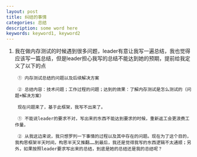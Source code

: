 ```yaml
---
layout: post
title: 纠结的事情
categories: 总结
description: some word here
keywords: keyword1, keyword2
---
```

1. 我在做内存测试的时候遇到很多问题，leader有意让我写一遍总结，我也觉得应该写一篇总结，但是leader担心我写的总结不能达到她的预期，提前给我定义了以下的点
       
        ① 内存测试总结的问题以及后续解决方案
       
        ② 总结内容：技术问题；工作过程的问题；达到的效果：了解内存测试是怎么测试的（问题+解决方案）
      
        现在问题来了，基于此框架，我写不出来了。
      
        ① 不能说leader的要求不对，写出来的东西不能达到要求的时候，重新返工会更浪费工作量，
      
        ② 从我这边来说，我只想罗列一下事情的过程以及其中存在的问题。现在为了这个目的，我构思框架半天时间，构思半天又推翻……到最后，我还是觉得我写的东西逻辑不太通顺；另外，如果按照leader要求写出来的总结，到底是她的总结还是我的总结呢？
